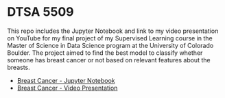 # DTSA 5509
This repo includes the Jupyter Notebook and link to my video presentation on YouTube for my final project of my Supervised Learning course in the Master of Science in Data Science program at the University of Colorado Boulder. The project aimed to find the best model to classify whether someone has breast cancer or not based on relevant features about the breasts.
* [Breast Cancer - Jupyter Notebook](https://github.com/richardkang96/DTSA5509/blob/main/breast_cancer.ipynb)
* [Breast Cancer - Video Presentation]()
